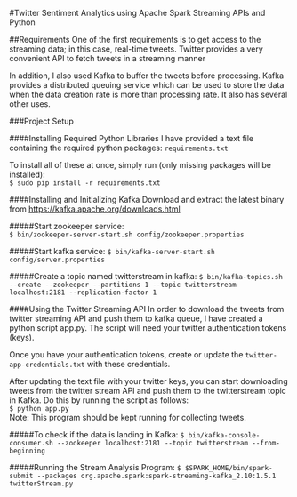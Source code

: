 #Twitter Sentiment Analytics using Apache Spark Streaming APIs and Python 

##Requirements
One of the first requirements is to get access to the streaming data; in this case, real-time tweets. Twitter provides a very 
convenient API to fetch tweets in a streaming manner 
 
In addition, I also used Kafka to buffer the tweets before processing. Kafka provides a distributed queuing service which can be used to store the data when the data creation rate is more than processing rate. It also has several other uses. 

###Project Setup 
 
####Installing Required Python Libraries 
I have provided a text file containing the required python packages: `requirements.txt`

To install all of these at once, simply run (only missing packages will be installed):    
`$ sudo pip install -r requirements.txt`
 
####Installing and Initializing Kafka 
Download and extract the latest binary from https://kafka.apache.org/downloads.html

#####Start zookeeper service:  
`$ bin/zookeeper-server-start.sh config/zookeeper.properties`
 
#####Start kafka service: 
`$ bin/kafka-server-start.sh config/server.properties`
 
#####Create a topic named twitterstream in kafka: 
`$ bin/kafka-topics.sh --create --zookeeper --partitions 1 --topic twitterstream localhost:2181 --replication-factor 1`

 
####Using the Twitter Streaming API 
In order to download the tweets from twitter streaming API and push them to kafka queue, I have created a python script
app.py. The script will need your twitter authentication tokens (keys).

Once you have your authentication tokens, create or update the `twitter-app-credentials.txt` with these  credentials.

After updating the text file with your twitter keys, you can start downloading tweets from the twitter stream API and push them to the twitterstream topic in Kafka. Do this by running the script as follows:   
`$ python app.py`   
Note: This program should be kept running for collecting tweets. 
 
#####To check if the data is landing in Kafka: 
`$ bin/kafka-console-consumer.sh --zookeeper localhost:2181 --topic twitterstream --from-beginning`

#####Running the Stream Analysis Program:
`$ $SPARK_HOME/bin/spark-submit --packages org.apache.spark:spark-streaming-kafka_2.10:1.5.1 twitterStream.py`
